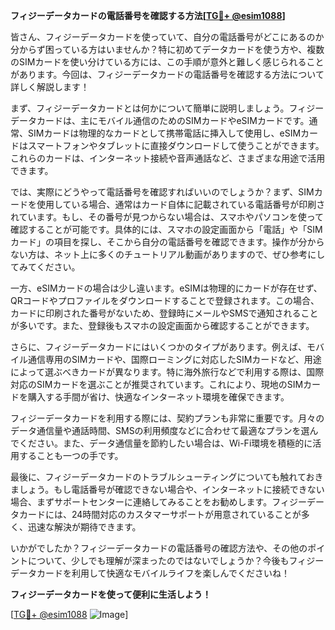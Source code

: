 **フィジーデータカードの電話番号を確認する方法[[TG💪+ @esim1088](https://t.me/s/esim1088)]**

皆さん、フィジーデータカードを使っていて、自分の電話番号がどこにあるのか分からず困っている方はいませんか？特に初めてデータカードを使う方や、複数のSIMカードを使い分けている方には、この手順が意外と難しく感じられることがあります。今回は、フィジーデータカードの電話番号を確認する方法について詳しく解説します！

まず、フィジーデータカードとは何かについて簡単に説明しましょう。フィジーデータカードは、主にモバイル通信のためのSIMカードやeSIMカードです。通常、SIMカードは物理的なカードとして携帯電話に挿入して使用し、eSIMカードはスマートフォンやタブレットに直接ダウンロードして使うことができます。これらのカードは、インターネット接続や音声通話など、さまざまな用途で活用できます。

では、実際にどうやって電話番号を確認すればいいのでしょうか？まず、SIMカードを使用している場合、通常はカード自体に記載されている電話番号が印刷されています。もし、その番号が見つからない場合は、スマホやパソコンを使って確認することが可能です。具体的には、スマホの設定画面から「電話」や「SIMカード」の項目を探し、そこから自分の電話番号を確認できます。操作が分からない方は、ネット上に多くのチュートリアル動画がありますので、ぜひ参考にしてみてください。

一方、eSIMカードの場合は少し違います。eSIMは物理的にカードが存在せず、QRコードやプロファイルをダウンロードすることで登録されます。この場合、カードに印刷された番号がないため、登録時にメールやSMSで通知されることが多いです。また、登録後もスマホの設定画面から確認することができます。

さらに、フィジーデータカードにはいくつかのタイプがあります。例えば、モバイル通信専用のSIMカードや、国際ローミングに対応したSIMカードなど、用途によって選ぶべきカードが異なります。特に海外旅行などで利用する際は、国際対応のSIMカードを選ぶことが推奨されています。これにより、現地のSIMカードを購入する手間が省け、快適なインターネット環境を確保できます。

フィジーデータカードを利用する際には、契約プランも非常に重要です。月々のデータ通信量や通話時間、SMSの利用頻度などに合わせて最適なプランを選んでください。また、データ通信量を節約したい場合は、Wi-Fi環境を積極的に活用することも一つの手です。

最後に、フィジーデータカードのトラブルシューティングについても触れておきましょう。もし電話番号が確認できない場合や、インターネットに接続できない場合、まずサポートセンターに連絡してみることをお勧めします。フィジーデータカードには、24時間対応のカスタマーサポートが用意されていることが多く、迅速な解決が期待できます。

いかがでしたか？フィジーデータカードの電話番号の確認方法や、その他のポイントについて、少しでも理解が深まったのではないでしょうか？今後もフィジーデータカードを利用して快適なモバイルライフを楽しんでくださいね！

**フィジーデータカードを使って便利に生活しよう！**

[[TG💪+ @esim1088](https://t.me/s/esim1088) ![Image](https://i.postimg.cc/Y0z9fWf4/image.png)]